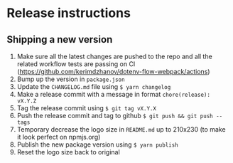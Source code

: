 # Release instructions

## Shipping a new version

1. Make sure all the latest changes are pushed to the repo and all the related
   workflow tests are passing on CI (https://github.com/kerimdzhanov/dotenv-flow-webpack/actions)
2. Bump up the version in `package.json`
3. Update the `CHANGELOG.md` file using `$ yarn changelog`
4. Make a release commit with a message in format `chore(release): vX.Y.Z`
5. Tag the release commit using `$ git tag vX.Y.X`
6. Push the release commit and tag to github `$ git push && git push --tags`
7. Temporary decrease the logo size in `README.md` up to 210x230 (to make it look perfect on npmjs.org)
8. Publish the new package version using `$ yarn publish`
9. Reset the logo size back to original
